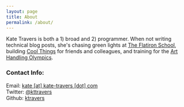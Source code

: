 ```yaml
---
layout: page
title: About
permalink: /about/
---
```


Kate Travers is both a 1) broad and 2) programmer. When not writing technical blog posts, she's chasing green lights at [The Flatiron School](http://flatironschool.com/), building [Cool Things](http://www.kate-travers.com) for friends and colleagues, and training for the [Art Handling Olympics](http://www.ahonyc.com/).

### Contact Info:

Email: [kate [at] kate-travers [dot] com](mailto:kate@kate-travers.com)  
Twitter: [@kttravers](http://twitter.com/kttravers)  
Github: [ktravers](http://github.com/ktravers)  

